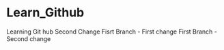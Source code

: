 
# Learn_Github
Learning Git hub
Second Change
Fisrt Branch - First change
First Branch - Second change
